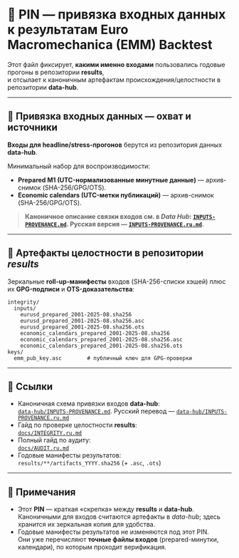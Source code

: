 # 📌 PIN — привязка входных данных к результатам Euro Macromechanica (EMM) Backtest

Этот файл фиксирует, **какими именно входами** пользовались годовые прогоны в репозитории **results**,  
и отсылает к каноничным артефактам происхождения/целостности в репозитории **data-hub**.

---

## 🧭 Привязка входных данных — охват и источники

**Входы для headline/stress-прогонов** берутся из репозитория данных **data-hub**.

Минимальный набор для воспроизводимости:
- **Prepared M1 (UTC-нормализованные минутные данные)** — архив-снимок (SHA-256/GPG/OTS).  
- **Economic calendars (UTC-метки публикаций)** — архив-снимок (SHA-256/GPG/OTS).  

> **Каноничное описание связки входов см. в *Data Hub*: [`INPUTS-PROVENANCE.md`](https://github.com/euro-macromechanica-backtest/data-hub/blob/main/INPUTS-PROVENANCE.md). Русская версия — [`INPUTS-PROVENANCE.ru.md`](https://github.com/euro-macromechanica-backtest/data-hub/blob/main/INPUTS-PROVENANCE.ru.md).**

---

## 🧾 Артефакты целостности в репозитории *results*

Зеркальные **roll-up-манифесты** входов (SHA-256-списки хэшей) плюс их **GPG-подписи** и **OTS-доказательства**:

```
integrity/
  inputs/
    eurusd_prepared_2001-2025-08.sha256
    eurusd_prepared_2001-2025-08.sha256.asc
    eurusd_prepared_2001-2025-08.sha256.ots
    economic_calendars_prepared_2001-2025-08.sha256
    economic_calendars_prepared_2001-2025-08.sha256.asc
    economic_calendars_prepared_2001-2025-08.sha256.ots
keys/
  emm_pub_key.asc        # публичный ключ для GPG-проверки
```

---

## 🔗 Ссылки

- Каноничная схема привязки входов **data-hub**:  
  [`data-hub/INPUTS-PROVENANCE.md`](https://github.com/euro-macromechanica-backtest/data-hub/blob/main/INPUTS-PROVENANCE.md). Русский перевод — [`data-hub/INPUTS-PROVENANCE.ru.md`](https://github.com/euro-macromechanica-backtest/data-hub/blob/main/INPUTS-PROVENANCE.ru.md)
- Гайд по проверке целостности **results**:  
  [`docs/INTEGRITY.ru.md`](https://github.com/euro-macromechanica-backtest/results/blob/main/docs/INTEGRITY.ru.md)
- Полный гайд по аудиту:  
  [`docs/AUDIT.ru.md`](https://github.com/euro-macromechanica-backtest/results/blob/main/docs/AUDIT.ru.md)
- Годовые манифесты результатов:  
  `results/**/artifacts_YYYY.sha256` (+ `.asc`, `.ots`)

---

## 📝 Примечания

- Этот **PIN** — краткая «скрепка» между **results** и **data-hub**.  
  Каноничными для входов считаются артефакты в *data-hub*; здесь хранится их зеркальная копия для удобства.
- Годовые манифесты результатов не изменяются под этот PIN.  
  Они уже перечисляют **точные файлы входов** (prepared-минутки, календари), по которым проходит верификация.
